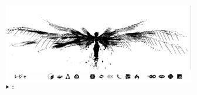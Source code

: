 <img src="./banner.png">
<details><summary> :: </summary>
<!--START_SECTION:waka-->

```
From: 09 August 2024 - To: 22 April 2025

Total Time: 1,296 hrs 52 mins

Python                     371 hrs 1 min   ///////------------------   26.53 %
PHP                        233 hrs 19 mins ////---------------------   16.68 %
Markdown                   208 hrs 52 mins ////---------------------   14.93 %
Other                      101 hrs 49 mins //-----------------------   07.28 %
```

<!--END_SECTION:waka-->
</details>
